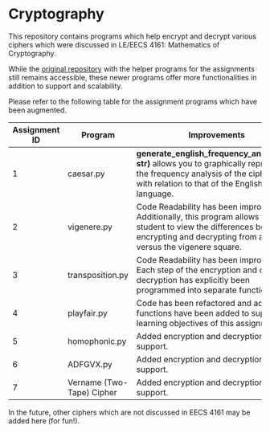 # Cryptography

This repository contains programs which help encrypt and decrypt various ciphers which were discussed in LE/EECS 4161: Mathematics of Cryptography. 

While the [original repository](https://github.com/stoyonaga/EECS-Notes/tree/main/EECS%204161) with the helper programs for the assignments still remains accessible, these newer programs offer more functionalities in addition to support and scalability.

Please refer to the following table for the assignment programs which have been augmented.

Assignment ID | Program | Improvements
---|---|---
1 | caesar.py | **generate_english_frequency_analysis(ct: str)** allows you to graphically represent the frequency analysis of the ciphertext with relation to that of the English language.
2 | vigenere.py | Code Readability has been improved. Additionally, this program allows the student to view the differences between encrypting and decrypting from a formula versus the vigenere square.
3 | transposition.py | Code Readability has been improved. Each step of the encryption and or decryption has explicitly been programmed into separate functions.
4 | playfair.py | Code has been refactored and additional functions have been added to support the learning objectives of this assignment.
5 | homophonic.py |  Added encryption and decryption support.
6 | ADFGVX.py | Added encryption and decryption support.
7 | Vername (Two-Tape) Cipher | Added encryption and decryption support.

In the future, other ciphers which are not discussed in EECS 4161 may be added here (for fun!). 
